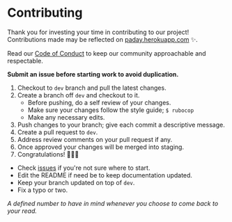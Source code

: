 # Contributing

Thank you for investing your time in contributing to our project! Contributions
made may be reflected on [paday.herokuapp.com](https://paday.herokuapp.com/)
:sparkles:.

Read our [Code of Conduct](./CODE_OF_CONDUCT.md) to keep our community
approachable and respectable.

**Submit an issue before starting work to avoid duplication.**

1. Checkout to `dev` branch and pull the latest changes.
2. Create a branch off `dev` and checkout to it.
   - Before pushing, do a self review of your changes.
   - Make sure your changes follow the style guide; `$ rubocop`
   - Make any necessary edits.
3. Push changes to your branch; give each commit a descriptive message.
4. Create a pull request to `dev`.
5. Address review comments on your pull request if any.
6. Once approved your changes will be merged into staging.
7. Congratulations! :tada::tada::wine_glass:

- Check [issues](https://github.com/dngst/paday/issues) if you're not sure where
  to start.
- Edit the README if need be to keep documentation updated.
- Keep your branch updated on top of `dev`.
- Fix a typo or two.

_A defined number to have in mind whenever you choose to come back to your read._
